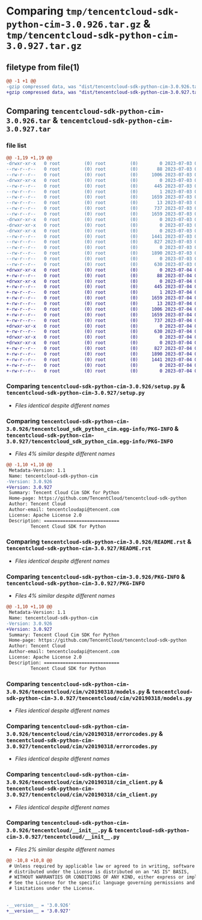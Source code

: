 # Comparing `tmp/tencentcloud-sdk-python-cim-3.0.926.tar.gz` & `tmp/tencentcloud-sdk-python-cim-3.0.927.tar.gz`

## filetype from file(1)

```diff
@@ -1 +1 @@
-gzip compressed data, was "dist/tencentcloud-sdk-python-cim-3.0.926.tar", last modified: Mon Jul  3 00:22:13 2023, max compression
+gzip compressed data, was "dist/tencentcloud-sdk-python-cim-3.0.927.tar", last modified: Tue Jul  4 00:17:50 2023, max compression
```

## Comparing `tencentcloud-sdk-python-cim-3.0.926.tar` & `tencentcloud-sdk-python-cim-3.0.927.tar`

### file list

```diff
@@ -1,19 +1,19 @@
-drwxr-xr-x   0 root         (0) root         (0)        0 2023-07-03 00:22:13.000000 tencentcloud-sdk-python-cim-3.0.926/
--rw-r--r--   0 root         (0) root         (0)       88 2023-07-03 00:22:13.000000 tencentcloud-sdk-python-cim-3.0.926/setup.cfg
--rw-r--r--   0 root         (0) root         (0)     1006 2023-07-03 00:22:13.000000 tencentcloud-sdk-python-cim-3.0.926/setup.py
-drwxr-xr-x   0 root         (0) root         (0)        0 2023-07-03 00:22:13.000000 tencentcloud-sdk-python-cim-3.0.926/tencentcloud_sdk_python_cim.egg-info/
--rw-r--r--   0 root         (0) root         (0)      445 2023-07-03 00:22:13.000000 tencentcloud-sdk-python-cim-3.0.926/tencentcloud_sdk_python_cim.egg-info/SOURCES.txt
--rw-r--r--   0 root         (0) root         (0)        1 2023-07-03 00:22:13.000000 tencentcloud-sdk-python-cim-3.0.926/tencentcloud_sdk_python_cim.egg-info/dependency_links.txt
--rw-r--r--   0 root         (0) root         (0)     1659 2023-07-03 00:22:13.000000 tencentcloud-sdk-python-cim-3.0.926/tencentcloud_sdk_python_cim.egg-info/PKG-INFO
--rw-r--r--   0 root         (0) root         (0)       13 2023-07-03 00:22:13.000000 tencentcloud-sdk-python-cim-3.0.926/tencentcloud_sdk_python_cim.egg-info/top_level.txt
--rw-r--r--   0 root         (0) root         (0)      737 2023-07-03 00:22:13.000000 tencentcloud-sdk-python-cim-3.0.926/README.rst
--rw-r--r--   0 root         (0) root         (0)     1659 2023-07-03 00:22:13.000000 tencentcloud-sdk-python-cim-3.0.926/PKG-INFO
-drwxr-xr-x   0 root         (0) root         (0)        0 2023-07-03 00:22:13.000000 tencentcloud-sdk-python-cim-3.0.926/tencentcloud/
-drwxr-xr-x   0 root         (0) root         (0)        0 2023-07-03 00:22:13.000000 tencentcloud-sdk-python-cim-3.0.926/tencentcloud/cim/
-drwxr-xr-x   0 root         (0) root         (0)        0 2023-07-03 00:22:13.000000 tencentcloud-sdk-python-cim-3.0.926/tencentcloud/cim/v20190318/
--rw-r--r--   0 root         (0) root         (0)     1441 2023-07-03 00:22:13.000000 tencentcloud-sdk-python-cim-3.0.926/tencentcloud/cim/v20190318/models.py
--rw-r--r--   0 root         (0) root         (0)      827 2023-07-03 00:22:13.000000 tencentcloud-sdk-python-cim-3.0.926/tencentcloud/cim/v20190318/errorcodes.py
--rw-r--r--   0 root         (0) root         (0)        0 2023-07-03 00:22:13.000000 tencentcloud-sdk-python-cim-3.0.926/tencentcloud/cim/v20190318/__init__.py
--rw-r--r--   0 root         (0) root         (0)     1890 2023-07-03 00:22:13.000000 tencentcloud-sdk-python-cim-3.0.926/tencentcloud/cim/v20190318/cim_client.py
--rw-r--r--   0 root         (0) root         (0)        0 2023-07-03 00:22:13.000000 tencentcloud-sdk-python-cim-3.0.926/tencentcloud/cim/__init__.py
--rw-r--r--   0 root         (0) root         (0)      630 2023-07-03 00:22:13.000000 tencentcloud-sdk-python-cim-3.0.926/tencentcloud/__init__.py
+drwxr-xr-x   0 root         (0) root         (0)        0 2023-07-04 00:17:50.000000 tencentcloud-sdk-python-cim-3.0.927/
+-rw-r--r--   0 root         (0) root         (0)       88 2023-07-04 00:17:50.000000 tencentcloud-sdk-python-cim-3.0.927/setup.cfg
+drwxr-xr-x   0 root         (0) root         (0)        0 2023-07-04 00:17:50.000000 tencentcloud-sdk-python-cim-3.0.927/tencentcloud_sdk_python_cim.egg-info/
+-rw-r--r--   0 root         (0) root         (0)      445 2023-07-04 00:17:50.000000 tencentcloud-sdk-python-cim-3.0.927/tencentcloud_sdk_python_cim.egg-info/SOURCES.txt
+-rw-r--r--   0 root         (0) root         (0)        1 2023-07-04 00:17:50.000000 tencentcloud-sdk-python-cim-3.0.927/tencentcloud_sdk_python_cim.egg-info/dependency_links.txt
+-rw-r--r--   0 root         (0) root         (0)     1659 2023-07-04 00:17:50.000000 tencentcloud-sdk-python-cim-3.0.927/tencentcloud_sdk_python_cim.egg-info/PKG-INFO
+-rw-r--r--   0 root         (0) root         (0)       13 2023-07-04 00:17:50.000000 tencentcloud-sdk-python-cim-3.0.927/tencentcloud_sdk_python_cim.egg-info/top_level.txt
+-rw-r--r--   0 root         (0) root         (0)     1006 2023-07-04 00:17:50.000000 tencentcloud-sdk-python-cim-3.0.927/setup.py
+-rw-r--r--   0 root         (0) root         (0)     1659 2023-07-04 00:17:50.000000 tencentcloud-sdk-python-cim-3.0.927/PKG-INFO
+-rw-r--r--   0 root         (0) root         (0)      737 2023-07-04 00:17:50.000000 tencentcloud-sdk-python-cim-3.0.927/README.rst
+drwxr-xr-x   0 root         (0) root         (0)        0 2023-07-04 00:17:50.000000 tencentcloud-sdk-python-cim-3.0.927/tencentcloud/
+-rw-r--r--   0 root         (0) root         (0)      630 2023-07-04 00:17:50.000000 tencentcloud-sdk-python-cim-3.0.927/tencentcloud/__init__.py
+drwxr-xr-x   0 root         (0) root         (0)        0 2023-07-04 00:17:50.000000 tencentcloud-sdk-python-cim-3.0.927/tencentcloud/cim/
+drwxr-xr-x   0 root         (0) root         (0)        0 2023-07-04 00:17:50.000000 tencentcloud-sdk-python-cim-3.0.927/tencentcloud/cim/v20190318/
+-rw-r--r--   0 root         (0) root         (0)      827 2023-07-04 00:17:50.000000 tencentcloud-sdk-python-cim-3.0.927/tencentcloud/cim/v20190318/errorcodes.py
+-rw-r--r--   0 root         (0) root         (0)     1890 2023-07-04 00:17:50.000000 tencentcloud-sdk-python-cim-3.0.927/tencentcloud/cim/v20190318/cim_client.py
+-rw-r--r--   0 root         (0) root         (0)     1441 2023-07-04 00:17:50.000000 tencentcloud-sdk-python-cim-3.0.927/tencentcloud/cim/v20190318/models.py
+-rw-r--r--   0 root         (0) root         (0)        0 2023-07-04 00:17:50.000000 tencentcloud-sdk-python-cim-3.0.927/tencentcloud/cim/v20190318/__init__.py
+-rw-r--r--   0 root         (0) root         (0)        0 2023-07-04 00:17:50.000000 tencentcloud-sdk-python-cim-3.0.927/tencentcloud/cim/__init__.py
```

### Comparing `tencentcloud-sdk-python-cim-3.0.926/setup.py` & `tencentcloud-sdk-python-cim-3.0.927/setup.py`

 * *Files identical despite different names*

### Comparing `tencentcloud-sdk-python-cim-3.0.926/tencentcloud_sdk_python_cim.egg-info/PKG-INFO` & `tencentcloud-sdk-python-cim-3.0.927/tencentcloud_sdk_python_cim.egg-info/PKG-INFO`

 * *Files 4% similar despite different names*

```diff
@@ -1,10 +1,10 @@
 Metadata-Version: 1.1
 Name: tencentcloud-sdk-python-cim
-Version: 3.0.926
+Version: 3.0.927
 Summary: Tencent Cloud Cim SDK for Python
 Home-page: https://github.com/TencentCloud/tencentcloud-sdk-python
 Author: Tencent Cloud
 Author-email: tencentcloudapi@tencent.com
 License: Apache License 2.0
 Description: ============================
         Tencent Cloud SDK for Python
```

### Comparing `tencentcloud-sdk-python-cim-3.0.926/README.rst` & `tencentcloud-sdk-python-cim-3.0.927/README.rst`

 * *Files identical despite different names*

### Comparing `tencentcloud-sdk-python-cim-3.0.926/PKG-INFO` & `tencentcloud-sdk-python-cim-3.0.927/PKG-INFO`

 * *Files 4% similar despite different names*

```diff
@@ -1,10 +1,10 @@
 Metadata-Version: 1.1
 Name: tencentcloud-sdk-python-cim
-Version: 3.0.926
+Version: 3.0.927
 Summary: Tencent Cloud Cim SDK for Python
 Home-page: https://github.com/TencentCloud/tencentcloud-sdk-python
 Author: Tencent Cloud
 Author-email: tencentcloudapi@tencent.com
 License: Apache License 2.0
 Description: ============================
         Tencent Cloud SDK for Python
```

### Comparing `tencentcloud-sdk-python-cim-3.0.926/tencentcloud/cim/v20190318/models.py` & `tencentcloud-sdk-python-cim-3.0.927/tencentcloud/cim/v20190318/models.py`

 * *Files identical despite different names*

### Comparing `tencentcloud-sdk-python-cim-3.0.926/tencentcloud/cim/v20190318/errorcodes.py` & `tencentcloud-sdk-python-cim-3.0.927/tencentcloud/cim/v20190318/errorcodes.py`

 * *Files identical despite different names*

### Comparing `tencentcloud-sdk-python-cim-3.0.926/tencentcloud/cim/v20190318/cim_client.py` & `tencentcloud-sdk-python-cim-3.0.927/tencentcloud/cim/v20190318/cim_client.py`

 * *Files identical despite different names*

### Comparing `tencentcloud-sdk-python-cim-3.0.926/tencentcloud/__init__.py` & `tencentcloud-sdk-python-cim-3.0.927/tencentcloud/__init__.py`

 * *Files 2% similar despite different names*

```diff
@@ -10,8 +10,8 @@
 # Unless required by applicable law or agreed to in writing, software
 # distributed under the License is distributed on an "AS IS" BASIS,
 # WITHOUT WARRANTIES OR CONDITIONS OF ANY KIND, either express or implied.
 # See the License for the specific language governing permissions and
 # limitations under the License.
 
 
-__version__ = '3.0.926'
+__version__ = '3.0.927'
```

